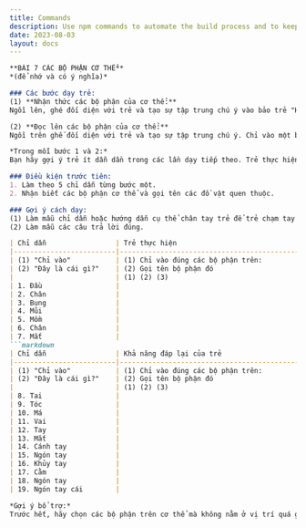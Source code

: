 ```yaml
---
title: Commands
description: Use npm commands to automate the build process and to keep track of dependencies.
date: 2023-08-03
layout: docs
---
```

```markdown
**BÀI 7 CÁC BỘ PHẬN CƠ THỂ**  
*(để nhớ và có ý nghĩa)*

### Các bước dạy trẻ:
(1) **Nhận thức các bộ phận của cơ thể:**  
Ngồi lên, ghé đối diện với trẻ và tạo sự tập trung chú ý vào bảo trẻ "Hãy chỉ vào bộ phận _(bộ phận cơ thể)_". Nhắc trẻ chỉ vào đúng bộ phận trên cơ thể trẻ và khen thưởng việc làm theo chỉ dẫn của trẻ.

(2) **Đọc lên các bộ phận của cơ thể:**  
Ngồi trên ghế đối diện với trẻ và tạo sự tập trung chú ý. Chỉ vào một bộ phận trên cơ thể bạn và hỏi trẻ: "Đây là cái gì?". Nhắc trẻ nói tên bộ phận đó và khen thưởng việc trả lời của trẻ.

*Trong mỗi bước 1 và 2:*  
Bạn hãy gợi ý trẻ ít dẫn dần trong các lần dạy tiếp theo. Trẻ thực hiện việc làm theo chỉ dẫn hoặc trả lời đúng bằng các cách khác nhau với sự hồi trợ ở mức thấp nhất. Cuối cùng chỉ khen thưởng những lần trẻ làm đúng theo lời chỉ dẫn hoặc trả lời đúng mà không cần nhắc.

### Điều kiện trước tiên:
1. Làm theo 5 chỉ dẫn từng bước một.
2. Nhận biết các bộ phận cơ thể và gọi tên các đồ vật quen thuộc.

### Gợi ý cách dạy:
(1) Làm mẫu chỉ dẫn hoặc hướng dẫn cụ thể chân tay trẻ để trẻ chạm tay vào các bộ phận trên cơ thể.  
(2) Làm mẫu các câu trả lời đúng.

| Chỉ dẫn                 | Trẻ thực hiện                                                       | Ngày hướng dẫn | Ngày trẻ tiếp thu được |
|-------------------------|---------------------------------------------------------------------|----------------|--------------------------|
| (1) "Chỉ vào"           | (1) Chỉ vào đúng các bộ phận trên:                                 |                |                          |
| (2) "Đây là cái gì?"    | (2) Gọi tên bộ phận đó                                             |                |                          |
|                         | (1) (2) (3)                                                        |                |                          |
| 1. Đầu                  |                                                                     |                |                          |
| 2. Chân                 |                                                                     |                |                          |
| 3. Bụng                 |                                                                     |                |                          |
| 4. Mũi                  |                                                                     |                |                          |
| 5. Mồm                  |                                                                     |                |                          |
| 6. Chân                 |                                                                     |                |                          |
| 7. Mắt                  |                                                                     |                |                          |
```markdown
| Chỉ dẫn                 | Khả năng đáp lại của trẻ                                           | Ngày hướng dẫn | Ngày trẻ tiếp thu được |
|-------------------------|---------------------------------------------------------------------|----------------|--------------------------|
| (1) "Chỉ vào"           | (1) Chỉ vào đúng các bộ phận trên:                                 |                |                          |
| (2) "Đây là cái gì?"    | (2) Gọi tên bộ phận đó                                             |                |                          |
|                         | (1) (2) (3)                                                        |                |                          |
| 8. Tai                  |                                                                     |                |                          |
| 9. Tóc                  |                                                                     |                |                          |
| 10. Má                  |                                                                     |                |                          |
| 11. Vai                 |                                                                     |                |                          |
| 12. Tay                 |                                                                     |                |                          |
| 13. Mắt                 |                                                                     |                |                          |
| 14. Cánh tay            |                                                                     |                |                          |
| 15. Ngón tay            |                                                                     |                |                          |
| 16. Khủy tay            |                                                                     |                |                          |
| 17. Cằm                 |                                                                     |                |                          |
| 18. Ngón tay            |                                                                     |                |                          |
| 19. Ngón tay cái        |                                                                     |                |                          |

*Gợi ý bổ trợ:*  
Trước hết, hãy chọn các bộ phận trên cơ thể mà không nằm ở vị trí quá gần nhau (Ví dụ dạy cách phân biệt đầu và chân tốt hơn là phân biệt mũi và mắt).
